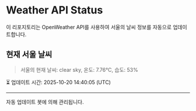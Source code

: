 
# Weather API Status

이 리포지토리는 OpenWeather API를 사용하여 서울의 날씨 정보를 자동으로 업데이트합니다.

## 현재 서울 날씨
> 서울의 현재 날씨: clear sky, 온도: 7.76°C, 습도: 53%

⏳ 업데이트 시간: 2025-10-20 14:40:05 (UTC)

---
자동 업데이트 봇에 의해 관리됩니다.
